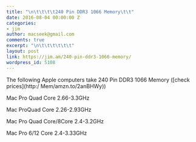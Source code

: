```yaml
---
title: "\n\t\t\t\t240 Pin DDR3 1066 Memory\t\t"
date: 2016-08-04 00:00:00 Z
categories:
- jim
author: macseek@gmail.com
comments: true
excerpt: "\n\t\t\t\t\t\t"
layout: post
link: https://jim.am/240-pin-ddr3-1066-memory/
wordpress_id: 5108
---
```


The following Apple computers take 240 Pin DDR3 1066 Memory ([check prices](http:/ Mem/amzn.to/2anBHWy))




Mac Pro Quad Core 2.66-3.3GHz




Mac ProQuad Core 2.26-2.93GHz




Mac Pro Quad Core/8Core 2.4-3.2GHz




Mac Pro 6/12 Core 2.4-3.33GHz


		

